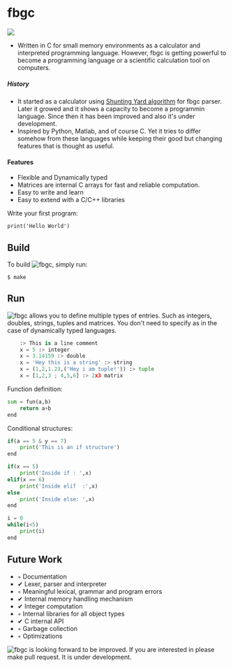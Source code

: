 # fbgc
![](https://fbgencer.github.io/editor.md/images/logos/)

- Written in C for small memory environments as a calculator and interpreted programming language. However, fbgc is getting powerful to become a programming language or a scientific calculation tool on computers.

##### History
- It started as a calculator using [Shunting Yard algorithm](https://en.wikipedia.org/wiki/Shunting-yard_algorithm) for fbgc parser. Later it growed and it shows a capacity to become a programmin language. Since then it has been improved and also it's under development.
- Inspired by Python, Matlab, and of course C. Yet it tries to differ somehow from these languages while keeping their good but changing features that is thought as useful.

#### Features
- Flexible and Dynamically typed
- Matrices are internal C arrays for fast and reliable computation.
- Easy to write and learn
- Easy to extend with a C/C++ libraries

Write your first program:

	print('Hello World')

## Build

 To build ![fbgc], simply run:

    $ make

## Run

![fbgc] allows you to define multiple types of entries. Such as integers, doubles, strings, tuples and matrices. You don't need to specify as in the case of dynamically typed languages.

```python
	:> This is a line comment
	x = 5 :> integer
	x = 3.14159 :> double
	x = 'Hey this is a string' :> string
	x = (1,2,1.23,('Hey i am tuple!')) :> tuple
	x = [1,2,3 ; 4,5,6] :> 2x3 matrix
```
Function definition:
```python
sum = fun(a,b)
	return a+b
end
```


Conditional structures:
```python
if(a == 5 & y == 7)
	print('This is an if structure')
end

if(x == 5)
	print('Inside if : ',x)
elif(x == 6)
	print('Inside elif  :',x)
else
	print('Inside else: ',x)
end

i = 0
while(i<5)
	print(i)
end
```

## Future Work

  - ◦ Documentation
  - ✔ Lexer, parser and interpreter
  - ◦ Meaningful lexical, grammar and program errors
  - ✔ Internal memory handling mechanism
  - ✔ Integer computation
  - ◦ Internal libraries for all object types
  - ✔ C internal API
  - ◦ Garbage collection
  - ◦ Optimizations

![fbgc] is looking forward to be improved. If you are interested in please make pull request. It is under development.


[fbgc]: http://chart.apis.google.com/chart?cht=tx&chl=f_{b}^{g}c
